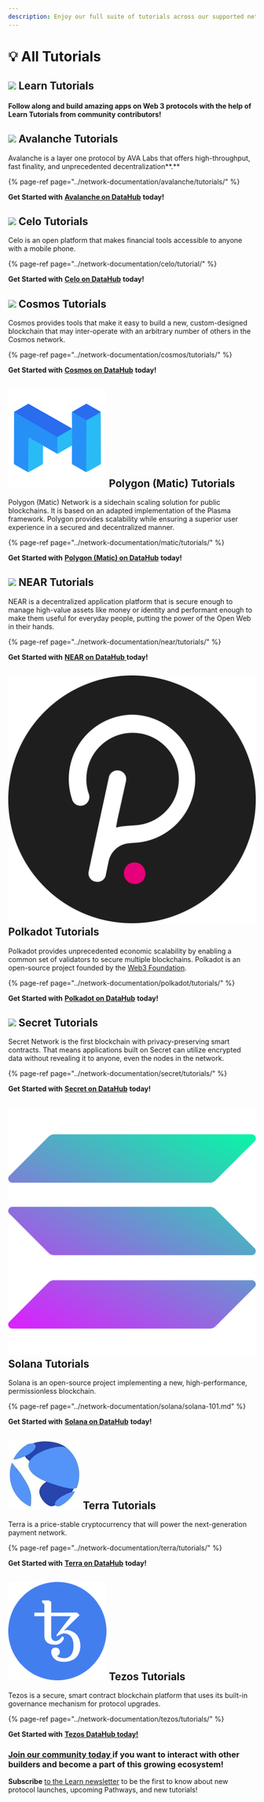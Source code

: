 ```yaml
---
description: Enjoy our full suite of tutorials across our supported networks
---
```


# 💡 All Tutorials

## ![](../.gitbook/assets/vhhp1wl4_400x400-1-.jpg) Learn Tutorials

#### Follow along and build amazing apps on Web 3 protocols with the help of Learn Tutorials from community contributors!

## ![](../.gitbook/assets/avalanche_token_round-300x300.png) Avalanche Tutorials

Avalanche is a layer one protocol by AVA Labs that offers high-throughput, fast finality, and unprecedented decentralization**.**

{% page-ref page="../network-documentation/avalanche/tutorials/" %}

**Get Started with** [**Avalanche on DataHub**](https://figment.io/datahub/avalanche/) **today!**

## ![](../.gitbook/assets/37552875%20%282%29%20%282%29%20%282%29%20%282%29%20%282%29%20%282%29%20%282%29%20%282%29%20%282%29%20%282%29%20%282%29%20%282%29%20%282%29.png) Celo Tutorials

Celo is an open platform that makes financial tools accessible to anyone with a mobile phone.

{% page-ref page="../network-documentation/celo/tutorial/" %}

**Get Started with** [**Celo on DataHub**](https://figment.io/datahub/celo/) **today!**

## ![](../.gitbook/assets/rsz_1cosmoslogo_1.png) **Cosmos Tutorials**

Cosmos provides tools that make it easy to build a new, custom-designed blockchain that may inter-operate with an arbitrary number of others in the Cosmos network.

{% page-ref page="../network-documentation/cosmos/tutorials/" %}

**Get Started with** [**Cosmos on DataHub**](https://figment.io/datahub/cosmos/) **today!**

## ![](../.gitbook/assets/matic_network.png) Polygon \(Matic\) Tutorials

Polygon \(Matic\) Network is a sidechain scaling solution for public blockchains. It is based on an adapted implementation of the Plasma framework. Polygon provides scalability while ensuring a superior user experience in a secured and decentralized manner.

{% page-ref page="../network-documentation/matic/tutorials/" %}

**Get Started with** [**Polygon \(Matic\) on DataHub**](https://figment.io/datahub/matic/) **today!** 

## ![](../.gitbook/assets/tnear_icon_1.png) **NEAR Tutorials**

NEAR is a decentralized application platform that is secure enough to manage high-value assets like money or identity and performant enough to make them useful for everyday people, putting the power of the Open Web in their hands.

{% page-ref page="../network-documentation/near/tutorials/" %}

**Get Started with** [**NEAR on DataHub** ](https://figment.io/datahub/near/)**today!** 

## ![](../.gitbook/assets/dot-circle-solid-default.svg) **Polkadot Tutorials**

Polkadot provides unprecedented economic scalability by enabling a common set of validators to secure multiple blockchains. Polkadot is an open-source project founded by the [Web3 Foundation](https://web3.foundation/).

{% page-ref page="../network-documentation/polkadot/tutorials/" %}

**Get Started with** [**Polkadot on DataHub**](https://figment.io/datahub/polkadot/) **today!**

## ![](../.gitbook/assets/logo1.png) **Secret Tutorials**

Secret Network is the first blockchain with privacy-preserving smart contracts. That means applications built on Secret can utilize encrypted data without revealing it to anyone, even the nodes in the network.

{% page-ref page="../network-documentation/secret/tutorials/" %}

**Get Started with** [**Secret on DataHub**](https://figment.io/datahub/secret-network/) **today!**

## ![](../.gitbook/assets/solana%20%282%29%20%282%29%20%282%29%20%282%29%20%281%29%20%282%29%20%282%29%20%282%29%20%282%29%20%282%29.png) Solana Tutorials

Solana is an open-source project implementing a new, high-performance, permissionless blockchain.

{% page-ref page="../network-documentation/solana/solana-101.md" %}

**Get Started with** [**Solana on DataHub**](https://figment.io/datahub/solana/) **today!**

## ![](../.gitbook/assets/rsz_terra-logo%20%282%29%20%282%29%20%282%29%20%282%29%20%282%29%20%282%29%20%282%29%20%282%29%20%282%29.jpg) Terra Tutorials

Terra is a price-stable cryptocurrency that will power the next-generation payment network.

{% page-ref page="../network-documentation/terra/tutorials/" %}

**Get Started with** [**Terra on DataHub**](https://figment.io/datahub/terra/) **today!**

## ![](../.gitbook/assets/2011%20%282%29%20%283%29.png) **Tezos Tutorials**

Tezos is a secure, smart contract blockchain platform that uses its built-in governance mechanism for protocol upgrades.

{% page-ref page="../network-documentation/tezos/tutorials/" %}

**Get Started with** [**Tezos DataHub today!**](https://figment.io/datahub/tezos/)

### [Join our community today ](https://discord.gg/fszyM7K)if you want to interact with other builders and become a part of this growing ecosystem!

**Subscribe** [to the Learn newsletter](https://datahub.figment.io/subscribe) to be the first to know about new protocol launches, upcoming Pathways, and new tutorials!

